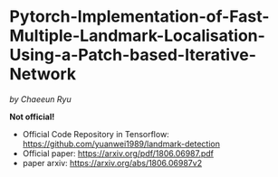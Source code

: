 # Pytorch-Implementation-of-Fast-Multiple-Landmark-Localisation-Using-a-Patch-based-Iterative-Network
*by Chaeeun Ryu*

**Not official!** <br>
- Official Code Repository in Tensorflow: https://github.com/yuanwei1989/landmark-detection <br>
- Official paper: https://arxiv.org/pdf/1806.06987.pdf 
- paper arxiv: https://arxiv.org/abs/1806.06987v2
